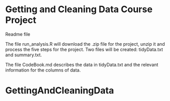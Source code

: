 # Getting and Cleaning Data Course Project
Readme file

The file run_analysis.R will download the .zip file for the project, unzip it and process the 
five steps for the project.  Two files will be created:  tidyData.txt and summary.txt.

The file CodeBook.md describes the data in tidyData.txt and the relevant information for the columns of data.


# GettingAndCleaningData
